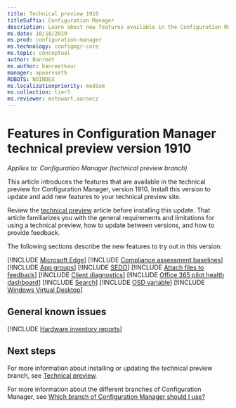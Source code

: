 ```yaml
---
title: Technical preview 1910
titleSuffix: Configuration Manager
description: Learn about new features available in the Configuration Manager technical preview branch version 1910.
ms.date: 10/18/2019
ms.prod: configuration-manager
ms.technology: configmgr-core
ms.topic: conceptual
author: Banreet
ms.author: banreetkaur
manager: apoorvseth
ROBOTS: NOINDEX
ms.localizationpriority: medium
ms.collection: tier3
ms.reviewer: mstewart,aaroncz 
---
```


# Features in Configuration Manager technical preview version 1910

*Applies to: Configuration Manager (technical preview branch)*

This article introduces the features that are available in the technical preview for Configuration Manager, version 1910. Install this version to update and add new features to your technical preview site.

Review the [technical preview](../technical-preview.md) article before installing this update. That article familiarizes you with the general requirements and limitations for using a technical preview, how to update between versions, and how to provide feedback.

The following sections describe the new features to try out in this version:

<!-- [!INCLUDE [Example feature name](includes/1910/1234567.md)] -->

[!INCLUDE [Microsoft Edge](includes/1910/4561024.md)]
[!INCLUDE [Compliance assessment baselines](includes/1910/3608345.md)]
[!INCLUDE [App groups](includes/1910/4760058.md)]
[!INCLUDE [SEDO](includes/1910/4786915.md)]
[!INCLUDE [Attach files to feedback](includes/1910/3556011.md)]
[!INCLUDE [Client diagnostics](includes/1910/4433455.md)]
[!INCLUDE [Office 365 pilot health dashboard](includes/1910/4488272.md)]
[!INCLUDE [Search](includes/1910/4640570.md)]
[!INCLUDE [OSD variable](includes/1910/4680263.md)]
[!INCLUDE [Windows Virtual Desktop](includes/1910/4737447.md)]

## General known issues

[!INCLUDE [Hardware inventory reports](includes/1910/known-issue-osd.md)]

## Next steps

For more information about installing or updating the technical preview branch, see [Technical preview](../technical-preview.md).

For more information about the different branches of Configuration Manager, see [Which branch of Configuration Manager should I use?](../../understand/which-branch-should-i-use.md)

